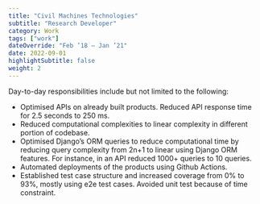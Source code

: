 ```yaml
---
title: "Civil Machines Technologies"
subtitle: "Research Developer"
category: Work
tags: ["work"]
dateOverride: "Feb ’18 – Jan ’21"
date: 2022-09-01
highlightSubtitle: false
weight: 2
---
```


Day-to-day responsibilities include but not limited to the following:

- Optimised APIs on already built products. Reduced API response time for 2.5
  seconds to 250 ms.
- Reduced computational complexities to linear complexity in different portion of
  codebase.
- Optimised Django’s ORM queries to reduce computational time by reducing
  query complexity from 2n+1 to linear using Django ORM features. For
  instance, in an API reduced 1000+ queries to 10 queries.
- Automated deployments of the products using Github Actions.
- Established test case structure and increased coverage from 0% to 93%, mostly
  using e2e test cases. Avoided unit test because of time constraint.
